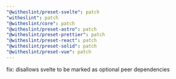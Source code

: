 ```yaml
---
"@witheslint/preset-svelte": patch
"witheslint": patch
"@witheslint/core": patch
"@witheslint/preset-astro": patch
"@witheslint/preset-prettier": patch
"@witheslint/preset-react": patch
"@witheslint/preset-solid": patch
"@witheslint/preset-vue": patch
---
```


fix: disallows svelte to be marked as optional peer dependencies
